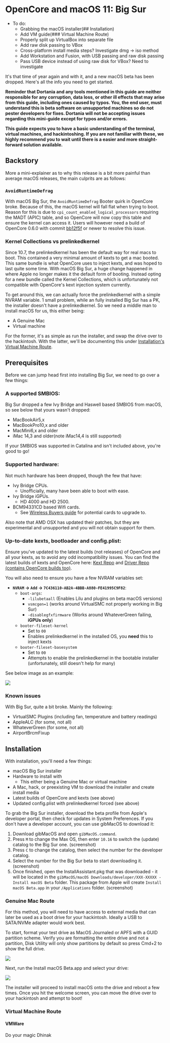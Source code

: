 # OpenCore and macOS 11: Big Sur

* To do:
  * Grabbing the macOS installer(## Installation)
  * Add VM guide(### Virtual Machine Route)
  * Properly split up VirtualBox into separate file
  * Add raw disk passing to VBox
  * Cross-platform install media steps? Investigate dmg -> iso method
  * Add Workstation and Fusion, with USB passing and raw disk passing
  * Pass USB device instead of using raw disk for VBox? Need to investigate

It's that time of year again and with it, and a new macOS beta has been dropped. Here's all the info you need to get started.

**Reminder that Dortania and any tools mentioned in this guide are neither responsible for any corruption, data loss, or other ill effects that may arise from this guide, including ones caused by typos. You, the end user, must understand this is beta software on unsupported machines so do not pester developers for fixes. Dortania will not be accepting issues regarding this mini-guide except for typos and/or errors.**

**This guide expects you to have a basic understanding of the terminal, virtual machines, and hackintoshing. If you are not familiar with these, we highly recommend you to wait until there is a easier and more straight-forward solution available.**

## Backstory

More a mini-explainer as to why this release is a bit more painful than average macOS releases, the main culprits are as follows:

### `AvoidRuntimeDefrag`

With macOS Big Sur, the `AvoidRuntimeDefrag` Booter quirk in OpenCore broke. Because of this, the macOS kernel will fall flat when trying to boot. Reason for this is due to `cpi_count_enabled_logical_processors` requiring the MADT (APIC) table, and so OpenCore will now copy this table and ensure the kernel can access it.  Users will however need a build of OpenCore 0.6.0 with commit [bb12f5f](https://github.com/acidanthera/OpenCorePkg/commit/9f59339e7eb8c213e84551df0fdbf9905cd98ca4) or newer to resolve this issue.

### Kernel Collections vs prelinkedkernel

Since 10.7, the prelinkedkernel has been the default way for real macs to boot. This contained a very minimal amount of kexts to get a mac booted. This same bundle is what OpenCore uses to inject kexts, and was hoped to last quite some time. With macOS Big Sur, a huge change happened in where Apple no longer makes it the default form of booting. Instead opting for a new bundle called the Kernel Collections, which is unfortunately not compatible with OpenCore's kext injection system currently.

To get around this, we can actually force the prelinkedkernel with a simple NVRAM variable. 1 small problem, while an fully installed Big Sur has a PK, the installer doesn't have a prelinkedkernel. So we need a middle man to install macOS for us, this either being:

* A Genuine Mac
* Virtual machine

For the former, it's as simple as run the installer, and swap the drive over to the hackintosh. With the latter, we'll be documenting this under [Installation's Virtual Machine Route](#virtual-machine-route).

## Prerequisites

Before we can jump head first into installing Big Sur, we need to go over a few things:

### A supported SMBIOS:

Big Sur dropped a few Ivy Bridge and Haswell based SMBIOS from macOS, so see below that yours wasn't dropped:

* MacBookAir5,x
* MacBookPro10,x and older
* MacMini6,x and older
* iMac 14,3 and older(note iMac14,4 is still supported)

If your SMBIOS was supported in Catalina and isn't included above, you're good to go!

### Supported hardware:

Not much hardware has been dropped, though the few that have:

* Ivy Bridge CPUs.
  * Unofficially, many have been able to boot with ease.
* Ivy Bridge iGPUs.
  * HD 4000 and HD 2500.
* BCM94331CD based Wifi cards.
  * See [Wireless Buyers guide](https://dortania.github.io/Wireless-Buyers-Guide/) for potential cards to upgrade to.

Also note that AMD OSX has updated their patches, but they are experimental and unsupported and you will not obtain support for them.

### Up-to-date kexts, bootloader and config.plist:

Ensure you've updated to the latest builds (not releases) of OpenCore and all your kexts, as to avoid any odd incompatibility issues. You can find the latest builds of kexts and OpenCore here: [Kext Repo](http://kexts.goldfish64.com/) and [Driver Repo (contains OpenCore builds too)](http://drivers.goldfish64.com/).

You will also need to ensure you have a few NVRAM variables set:

* **`NVRAM` -> `Add` -> `7C436110-AB2A-4BBB-A880-FE41995C9F82`**:
  * `boot-args`:
    * `-lilubetaall` (Enables Lilu and plugins on beta macOS versions)
    * `vsmcgen=1` (works around VirtualSMC not properly working in Big Sur)
    * `-disablegfxfirmware` (Works around WhateverGreen failing, **iGPUs only**)
  * `booter-fileset-kernel`
    *  Set to `00`
    * Enables prelinkedkernel in the installed OS, you **need** this to inject kexts
  * `booter-fileset-basesystem`
    *  Set to `00`
    *  Attempts to enable the prelinkedkernel in the bootable installer (unfortunately, still doesn't help for many)

See below image as an example:

![](/images/extras/bigsur-md/config-example.png)

### Known issues

With Big Sur, quite a bit broke. Mainly the following:

* VirtualSMC Plugins (including fan, temperature and battery readings)
* AppleALC (for some, not all)
* WhateverGreen (for some, not all)
* AirportBrcmFixup

## Installation

With installation, you'll need a few things:

* macOS Big Sur installer
* Hardware to install with
  * This either being a Genuine Mac or virtual machine
* A Mac, hack, or preexisting VM to download the installer and create install media
* Latest builds of OpenCore and kexts (see above)
* Updated config.plist with prelinkedkernel forced (see above)

To grab the Big Sur installer, download the beta profile from Apple's developer portal, then check for updates in System Preferences. If you don't have a developer account, you can use gibMacOS to download it:

1. Download gibMacOS and open `gibMacOS.command`.
2. Press `M` to change the Max OS, then enter `10.16` to switch the (update) catalog to the Big Sur one. (screenshot)
3. Press `C` to change the catalog, then select the number for the developer catalog.
4. Select the number for the Big Sur beta to start downloading it. (screenshot)
5. Once finished, open the InstallAssistant.pkg that was downloaded - it will be located in the `gibMacOS/macOS Downloads/developer/XXX-XXXXX - Install macOS Beta` folder. This package from Apple will create `Install macOS Beta.app` in your `/Applications` folder. (screenshot)

### Genuine Mac Route

For this method, you will need to have access to external media that can later be used as a boot drive for your hackintosh. Ideally a USB to SATA/NVMe adapter would work best.

To start, format your test drive as MacOS Journaled or APFS with a GUID partition scheme. Verify you are formatting the entire drive and not a partition, Disk Utility will only show partitions by default so press Cmd+2 to show the full drive.

![](/images/extras/bigsur-md/disk-utility.png)

Next, run the Install macOS Beta.app and select your drive:

![](/images/extras/bigsur-md/select-your-drive.png)

The installer will proceed to install macOS onto the drive and reboot a few times. Once you hit the welcome screen, you can move the drive over to your hackintosh and attempt to boot!

### Virtual Machine Route

#### VMWare

Do your magic Dhinak